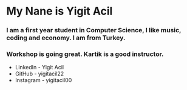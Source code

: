 # My Nane is Yigit Acil
### I am a first year student in Computer Science, I like music, coding and economy. I am from Turkey.


### Workshop is going great. Kartik is a good instructor. 


* LinkedIn - Yigit Acil
* GitHub -  yigitacil22
* Instagram - yigitacil00
